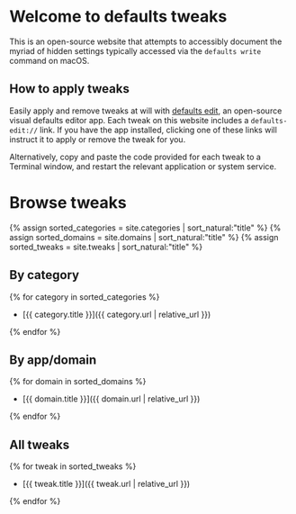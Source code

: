 # Welcome to defaults tweaks

This is an open-source website that attempts to accessibly document the myriad of hidden settings typically accessed via the `defaults write` command on macOS.

## How to apply tweaks

Easily apply and remove tweaks at will with [defaults edit](https://github.com/ThatsJustCheesy/defaults-edit), an open-source visual defaults editor app. Each tweak on this website includes a `defaults-edit://` link. If you have the app installed, clicking one of these links will instruct it to apply or remove the tweak for you.

Alternatively, copy and paste the code provided for each tweak to a Terminal window, and restart the relevant application or system service.

# Browse tweaks

{% assign sorted_categories = site.categories | sort_natural:"title" %}
{% assign sorted_domains = site.domains | sort_natural:"title" %}
{% assign sorted_tweaks = site.tweaks | sort_natural:"title" %}

## By category

{% for category in sorted_categories %}

- [{{ category.title }}]({{ category.url | relative_url }})

{% endfor %}

## By app/domain

{% for domain in sorted_domains %}

- [{{ domain.title }}]({{ domain.url | relative_url }})

{% endfor %}

## All tweaks

{% for tweak in sorted_tweaks %}

- [{{ tweak.title }}]({{ tweak.url | relative_url }})

{% endfor %}
